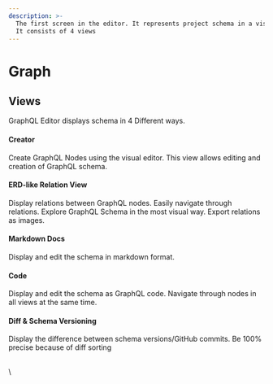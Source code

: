 ```yaml
---
description: >-
  The first screen in the editor. It represents project schema in a visual way.
  It consists of 4 views
---
```


# Graph

## Views

GraphQL Editor displays schema in 4 Different ways.

#### Creator

Create GraphQL Nodes using the visual editor. This view allows editing and creation of GraphQL schema.

#### ERD-like Relation View

Display relations between GraphQL nodes. Easily navigate through relations. Explore GraphQL Schema in the most visual way. Export relations as images.

#### Markdown Docs

Display and edit the schema in markdown format.

#### Code

Display and edit the schema as GraphQL code. Navigate through nodes in all views at the same time.

#### Diff & Schema Versioning

Display the difference between schema versions/GitHub commits. Be 100% precise because of diff sorting



\
\



